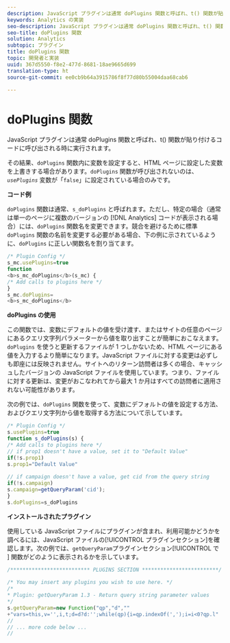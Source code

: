 ```yaml
---
description: JavaScript プラグインは通常 doPlugins 関数と呼ばれ、t() 関数が貼り付けるコードに呼び出される時に実行されます。
keywords: Analytics の実装
seo-description: JavaScript プラグインは通常 doPlugins 関数と呼ばれ、t() 関数が貼り付けるコードに呼び出される時に実行されます。
seo-title: doPlugins 関数
solution: Analytics
subtopic: プラグイン
title: doPlugins 関数
topic: 開発者と実装
uuid: 367d5550-f8e2-477d-8681-18ae9665d699
translation-type: ht
source-git-commit: ee0cb9b64a3915786f8f77d80b55004daa68cab6

---
```



# doPlugins 関数

JavaScript プラグインは通常 doPlugins 関数と呼ばれ、t() 関数が貼り付けるコードに呼び出される時に実行されます。

その結果、`doPlugins` 関数内に変数を設定すると、HTML ページに設定した変数を上書きする場合があります。`doPlugins` 関数が呼び出されないのは、*`usePlugins`* 変数が「`false`」に設定されている場合のみです。

**コード例**

`doPlugins` 関数は通常、`s_doPlugins` と呼ばれます。ただし、特定の場合（通常は単一のページに複数のバージョンの [!DNL Analytics] コードが表示される場合）には、`doPlugins` 関数名を変更できます。競合を避けるために標準 `doPlugins` 関数の名前を変更する必要がある場合、下の例に示されているように、`doPlugins` に正しい関数名を割り当てます。

```js
/* Plugin Config */ 
s_mc.usePlugins=true 
function  
<b>s_mc_doPlugins</b>(s_mc) { 
/* Add calls to plugins here */ 
} 
s_mc.doPlugins= 
<b>s_mc_doPlugins</b>
```

**doPlugins の使用**

この関数では、変数にデフォルトの値を受け渡す、またはサイトの任意のページにあるクエリ文字列パラメーターから値を取り出すことが簡単におこなえます。`doPlugins` を使うと更新するファイルが 1 つしかないため、HTML ページにある値を入力するより簡単になります。JavaScript ファイルに対する変更は必ずしも即座には反映されません。サイトへのリターン訪問者は多くの場合、キャッシュしたバージョンの JavaScript ファイルを使用しています。つまり、ファイルに対する更新は、変更がおこなわれてから最大 1 か月はすべての訪問者に適用されない可能性があります。

次の例では、`doPlugins` 関数を使って、変数にデフォルトの値を設定する方法、およびクエリ文字列から値を取得する方法について示しています。

```js
/* Plugin Config */ 
s.usePlugins=true 
function s_doPlugins(s) { 
/* Add calls to plugins here */ 
// if prop1 doesn't have a value, set it to "Default Value" 
if(!s.prop1) 
s.prop1="Default Value" 
 
// if campaign doesn't have a value, get cid from the query string 
if(!s.campaign) 
s.campaign=getQueryParam('cid'); 
} 
s.doPlugins=s_doPlugins
```

**インストールされたプラグイン**

使用している JavaScript ファイルにプラグインが含まれ、利用可能かどうかを調べるには、JavaScript ファイルの[!UICONTROL プラグインセクション]を確認します。次の例では、`getQueryParam`プラグインセクション[!UICONTROL で ] 関数がどのように表示されるかを示しています。

```js
/************************** PLUGINS SECTION *************************/ 
 
/* You may insert any plugins you wish to use here. */ 
/* 
* Plugin: getQueryParam 1.3 - Return query string parameter values 
*/ 
s.getQueryParam=new Function("qp","d","" 
+"vars=this,v='',i,t;d=d?d:'';while(qp){i=qp.indexOf(',');i=i<0?qp.l" 
// 
// ... more code below ... 
// 
```

